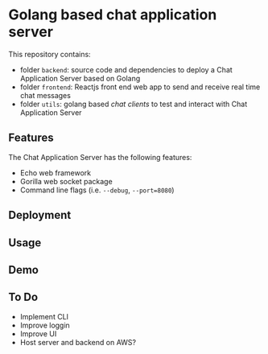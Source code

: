 # Golang based chat application server

This repository contains:
-  folder `backend`: source code and dependencies to deploy a Chat Application Server based on Golang
-  folder `frontend`: Reactjs front end web app to send and receive real time chat messages
-  folder `utils`: golang based *chat clients* to test and interact with Chat Application Server

## Features

The Chat Application Server has the following features:

- Echo web framework
- Gorilla web socket package
- Command line flags (i.e. `--debug`, `--port=8080`)


## Deployment

## Usage

## Demo

## To Do
- Implement CLI
- Improve loggin
- Improve UI
- Host server and backend on AWS?